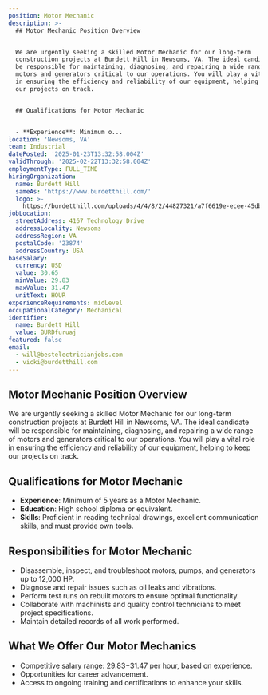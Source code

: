```yaml
---
position: Motor Mechanic
description: >-
  ## Motor Mechanic Position Overview


  We are urgently seeking a skilled Motor Mechanic for our long-term
  construction projects at Burdett Hill in Newsoms, VA. The ideal candidate will
  be responsible for maintaining, diagnosing, and repairing a wide range of
  motors and generators critical to our operations. You will play a vital role
  in ensuring the efficiency and reliability of our equipment, helping to keep
  our projects on track.


  ## Qualifications for Motor Mechanic


  - **Experience**: Minimum o...
location: 'Newsoms, VA'
team: Industrial
datePosted: '2025-01-23T13:32:58.004Z'
validThrough: '2025-02-22T13:32:58.004Z'
employmentType: FULL_TIME
hiringOrganization:
  name: Burdett Hill
  sameAs: 'https://www.burdetthill.com/'
  logo: >-
    https://burdetthill.com/uploads/4/4/8/2/44827321/a7f6619e-ecee-45db-ac13-7b1bffe6602c-4-5005-c.jpeg
jobLocation:
  streetAddress: 4167 Technology Drive
  addressLocality: Newsoms
  addressRegion: VA
  postalCode: '23874'
  addressCountry: USA
baseSalary:
  currency: USD
  value: 30.65
  minValue: 29.83
  maxValue: 31.47
  unitText: HOUR
experienceRequirements: midLevel
occupationalCategory: Mechanical
identifier:
  name: Burdett Hill
  value: BURDfuruaj
featured: false
email:
  - will@bestelectricianjobs.com
  - vicki@burdetthill.com
---
```




## Motor Mechanic Position Overview

We are urgently seeking a skilled Motor Mechanic for our long-term construction projects at Burdett Hill in Newsoms, VA. The ideal candidate will be responsible for maintaining, diagnosing, and repairing a wide range of motors and generators critical to our operations. You will play a vital role in ensuring the efficiency and reliability of our equipment, helping to keep our projects on track.

## Qualifications for Motor Mechanic

- **Experience**: Minimum of 5 years as a Motor Mechanic.
- **Education**: High school diploma or equivalent.
- **Skills**: Proficient in reading technical drawings, excellent communication skills, and must provide own tools.

## Responsibilities for Motor Mechanic

- Disassemble, inspect, and troubleshoot motors, pumps, and generators up to 12,000 HP.
- Diagnose and repair issues such as oil leaks and vibrations.
- Perform test runs on rebuilt motors to ensure optimal functionality.
- Collaborate with machinists and quality control technicians to meet project specifications.
- Maintain detailed records of all work performed.

## What We Offer Our Motor Mechanics

- Competitive salary range: $29.83-$31.47 per hour, based on experience.
- Opportunities for career advancement.
- Access to ongoing training and certifications to enhance your skills.